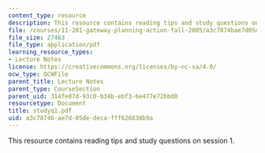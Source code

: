 ```yaml
---
content_type: resource
description: This resource contains reading tips and study questions on session 1.
file: /courses/11-201-gateway-planning-action-fall-2005/a3c7874bae7d05dedecafff626838b9a_studyq1.pdf
file_size: 27463
file_type: application/pdf
learning_resource_types:
- Lecture Notes
license: https://creativecommons.org/licenses/by-nc-sa/4.0/
ocw_type: OCWFile
parent_title: Lecture Notes
parent_type: CourseSection
parent_uid: 314fe87d-93c0-b34b-ebf3-6e477e72bbd8
resourcetype: Document
title: studyq1.pdf
uid: a3c7874b-ae7d-05de-deca-fff626838b9a
---
```

This resource contains reading tips and study questions on session 1.